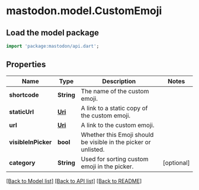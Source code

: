 # mastodon.model.CustomEmoji

## Load the model package
```dart
import 'package:mastodon/api.dart';
```

## Properties
Name | Type | Description | Notes
------------ | ------------- | ------------- | -------------
**shortcode** | **String** | The name of the custom emoji. | 
**staticUrl** | [**Uri**](Uri.md) | A link to a static copy of the custom emoji. | 
**url** | [**Uri**](Uri.md) | A link to the custom emoji. | 
**visibleInPicker** | **bool** | Whether this Emoji should be visible in the picker or unlisted. | 
**category** | **String** | Used for sorting custom emoji in the picker. | [optional] 

[[Back to Model list]](../README.md#documentation-for-models) [[Back to API list]](../README.md#documentation-for-api-endpoints) [[Back to README]](../README.md)


